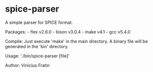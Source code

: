 # spice-parser
A simple parser for SPICE format.

Packages:
	- flex v2.6.0
	- bison v3.0.4
	- make v4.1
	- gcc v5.4.0

Compile:
	Just execute 'make' in the main directory. A binary file will be generated in the 'bin' directory.

Usage:
	'./bin/spice-parser [file]'


Author: Vinícius Fratin
